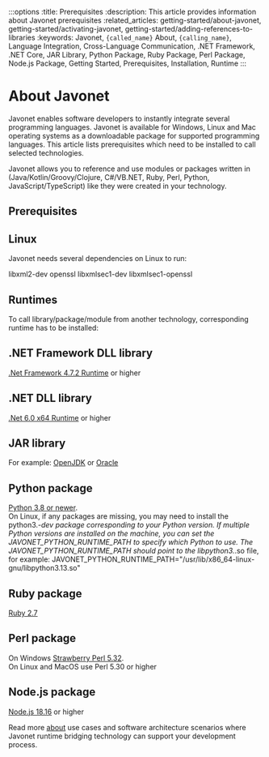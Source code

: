 :::options
:title: Prerequisites
:description: This article provides information about Javonet prerequisites
:related_articles: getting-started/about-javonet, getting-started/activating-javonet, getting-started/adding-references-to-libraries
:keywords: Javonet, `{called_name}` About, `{calling_name}`, Language Integration, Cross-Language Communication, .NET Framework, .NET Core, JAR Library, Python Package, Ruby Package, Perl Package, Node.js Package, Getting Started, Prerequisites, Installation, Runtime
:::

# About Javonet  
  
Javonet enables software developers to instantly integrate several programming languages. Javonet is available for Windows, Linux and Mac operating systems as a downloadable package for supported programming languages. This article lists prerequisites which need to be installed to call selected technologies.  
  
Javonet allows you to reference and use modules or packages written in (Java/Kotlin/Groovy/Clojure, C#/VB.NET, Ruby, Perl, Python, JavaScript/TypeScript) like they were created in your technology.  
  
## Prerequisites 

## Linux
  
Javonet needs several dependencies on Linux to run:  
  
libxml2-dev openssl libxmlsec1-dev libxmlsec1-openssl  

## Runtimes

To call library/package/module from another technology, corresponding runtime has to be installed:  
  
## .NET Framework DLL library

[.Net Framework 4.7.2 Runtime](https://dotnet.microsoft.com/en-us/download/dotnet-framework/net472) or higher  

## .NET DLL library

[.Net 6.0 x64 Runtime](https://dotnet.microsoft.com/en-us/download/dotnet/6.0) or higher  

## JAR library

For example: [OpenJDK](https://www.openlogic.com/openjdk-downloads?field_java_parent_version_target_id=416&field_operating_system_target_id=All&field_architecture_target_id=391&field_java_package_target_id=All) or [Oracle](https://www.oracle.com/pl/java/technologies/javase/javase8u211-later-archive-downloads.html)

## Python package

[Python 3.8 or newer](https://www.python.org/downloads/).  
On Linux, if any packages are missing, you may need to install the python3.*-dev package corresponding to your Python version.
If multiple Python versions are installed on the machine, you can set the JAVONET_PYTHON_RUNTIME_PATH to specify which Python to use.
The JAVONET_PYTHON_RUNTIME_PATH should point to the libpython3.*.so file, for example:
JAVONET_PYTHON_RUNTIME_PATH="/usr/lib/x86_64-linux-gnu/libpython3.13.so"

## Ruby package

[Ruby 2.7](https://rubyinstaller.org/downloads/) 

## Perl package

On Windows [Strawberry Perl 5.32](https://strawberryperl.com/download/5.32.1.1/strawberry-perl-5.32.1.1-64bit.msi).  
On Linux and MacOS use Perl 5.30 or higher

## Node.js package

[Node.js 18.16](https://nodejs.org/dist/latest-v18.x/) or higher  
  
Read more [about](/guides/v2/`{calling_technology}`/`{called_technology}`/getting-started/about-javonet) use cases and software architecture scenarios where Javonet runtime bridging technology can support your development process.
